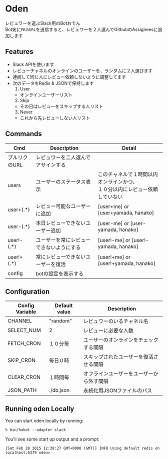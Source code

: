 # Oden

レビュワーを選ぶSlack用のBotおでん  
Bot宛に`PRのURL`を送信すると、レビュワーを２人選んでGithubのAssigneesに追加します

## Features

 - Slack APIを使います
 - レビューチャネルのオンラインのユーザーを、ランダムに２人選びます
 - 連続して同じ人にレビュー依頼しないように調整してます
 - 次のデータをRedis & JSONで保持します
   1. User
     - オンラインユーザーリスト
   2. Skip
     - その日はレビューをスキップする人リスト
   3. Never
     - これから先レビューしない人リスト

## Commands

| Cmd | Description| Detail |
|---|---| --- |
| プルリクのURL | レビュワーを二人選んでアサインする | |
| users | ユーザーのステータス表示 |このチャネルで１時間以内オンラインかつ、<br>１０分以内にレビュー依頼していない |
| user+(.*) | レビュー可能なユーザーに追加　|[user+me] or [user+yamada, hanako] |
| user-(.*) | 本日レビューできないユーザー追加 |[user-me] or [user-yamada, hanako]  |
| user!-(.*) | ユーザーを常にレビューできないようにする |[user!-me] or [user!-yamada, hanako] |
| user!+(.*) | 常にレビューできないユーザーを復活 |[user!+me] or [user!+yamada, hanako] |
| config | botの設定を表示する | |

## Configuration

|Config Variable| Default value | Description|
|---|---|---|
| CHANNEL | "random" | レビュワーのいるチャネル名 |
| SELECT_NUM | 2 | レビューに必要な人数 |
| FETCH_CRON | １０分毎 |  ユーザーのオンラインをチェックする間隔 |
| SKIP_CRON | 毎日０時 | スキップされたユーザーを復活させる間隔 |
| CLEAR_CRON | １時間毎 | オフラインユーザーをユーザーから外す間隔 |
| JSON_PATH | ./db.json | 永続化用JSONファイルのパス |
## Running oden Locally

You can start oden locally by running:

    % bin/hubot --adapter slack

You'll see some start up output and a prompt:

    [Sat Feb 28 2015 12:38:27 GMT+0000 (GMT)] INFO Using default redis on localhost:6379 oden>
